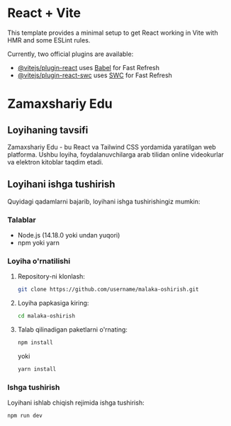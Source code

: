 # React + Vite

This template provides a minimal setup to get React working in Vite with HMR and some ESLint rules.

Currently, two official plugins are available:

- [@vitejs/plugin-react](https://github.com/vitejs/vite-plugin-react/blob/main/packages/plugin-react/README.md) uses [Babel](https://babeljs.io/) for Fast Refresh
- [@vitejs/plugin-react-swc](https://github.com/vitejs/vite-plugin-react-swc) uses [SWC](https://swc.rs/) for Fast Refresh

# Zamaxshariy Edu

## Loyihaning tavsifi

Zamaxshariy Edu - bu React va Tailwind CSS yordamida yaratilgan web platforma. Ushbu loyiha, foydalanuvchilarga arab tilidan online videokurlar va elektron kitoblar taqdim etadi.

## Loyihani ishga tushirish

Quyidagi qadamlarni bajarib, loyihani ishga tushirishingiz mumkin:

### Talablar

- Node.js (14.18.0 yoki undan yuqori)
- npm yoki yarn

### Loyiha o'rnatilishi

1. Repository-ni klonlash:

   ```sh
   git clone https://github.com/username/malaka-oshirish.git
   ```

2. Loyiha papkasiga kiring:

   ```sh
   cd malaka-oshirish
   ```

3. Talab qilinadigan paketlarni o'rnating:

   ```sh
   npm install
   ```

   yoki

   ```sh
   yarn install
   ```

### Ishga tushirish

Loyihani ishlab chiqish rejimida ishga tushirish:

```sh
npm run dev
```

